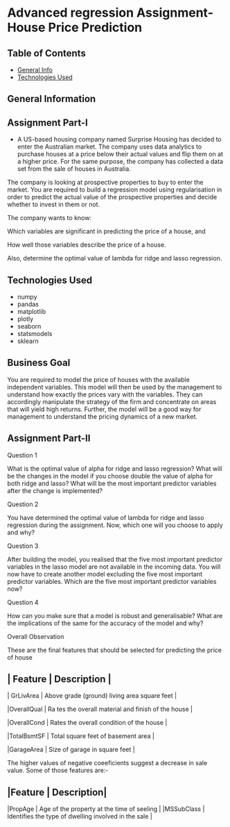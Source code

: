 # Advanced regression Assignment- House Price Prediction 


## Table of Contents
* [General Info](#general-information)
* [Technologies Used](#technologies-used)


## General Information

## Assignment Part-I
- A US-based housing company named Surprise Housing has decided to enter the Australian market. The company uses data analytics to purchase houses at a price below their actual values and flip them on at a higher price. For the same purpose, the company has collected a data set from the sale of houses in Australia.

The company is looking at prospective properties to buy to enter the market. You are required to build a regression model using regularisation in order to predict the actual value of the prospective properties and decide whether to invest in them or not.

The company wants to know:

Which variables are significant in predicting the price of a house, and

How well those variables describe the price of a house.

Also, determine the optimal value of lambda for ridge and lasso regression.

## Technologies Used
* numpy 
* pandas 
* matplotlib
* plotly 
* seaborn 
* statsmodels 
* sklearn 
 
## Business Goal

You are required to model the price of houses with the available independent variables. This model will then be used by the management to understand how exactly the prices vary with the variables. They can accordingly manipulate the strategy of the firm and concentrate on areas that will yield high returns. Further, the model will be a good way for management to understand the pricing dynamics of a new market.




## Assignment Part-II

Question 1

What is the optimal value of alpha for ridge and lasso regression? What will be the changes in the model if you choose double the value of alpha for both ridge and lasso? What will be the most important predictor variables after the change is implemented?

 
Question 2

You have determined the optimal value of lambda for ridge and lasso regression during the assignment. Now, which one will you choose to apply and why?

 Question 3

After building the model, you realised that the five most important predictor variables in the lasso model are not available in the incoming data. You will now have to create another model excluding the five most important predictor variables. Which are the five most important predictor variables now?

 
Question 4

How can you make sure that a model is robust and generalisable? What are the implications of the same for the accuracy of the model and why?


Overall Observation

These are the final features that should be selected for predicting the price of house

| Feature | Description |
--------------------------
| GrLivArea | Above grade (ground) living area square feet |

|OverallQual | Ra tes the overall material and finish of the house |

|OverallCond | Rates the overall condition of the house |

|TotalBsmtSF | Total square feet of basement area |

|GarageArea | Size of garage in square feet |

The higher values of negative coeeficients suggest a decrease in sale value. Some of those features are:-

|Feature | Description|
-----------------------
 |PropAge   | Age of the property at the time of seeling | 
 |MSSubClass | Identifies the type of dwelling involved in the sale |